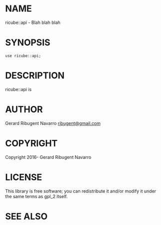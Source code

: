 # NAME

ricube::api - Blah blah blah

# SYNOPSIS

    use ricube::api;

# DESCRIPTION

ricube::api is

# AUTHOR

Gerard Ribugent Navarro <ribugent@gmail.com>

# COPYRIGHT

Copyright 2016- Gerard Ribugent Navarro

# LICENSE

This library is free software; you can redistribute it and/or modify
it under the same terms as gpl\_2 itself.

# SEE ALSO
